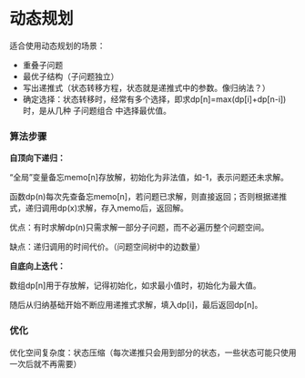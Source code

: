 # 动态规划

适合使用动态规划的场景：

- 重叠子问题
- 最优子结构（子问题独立）
- 写出递推式（状态转移方程，状态就是递推式中的参数。像归纳法？）
- 确定选择：状态转移时，经常有多个选择，即求dp[n]=max(dp[i]+dp[n-i])时，是从几种 子问题组合 中选择最优值。



### 算法步骤

**自顶向下递归：**

“全局”变量备忘memo[n]存放解，初始化为非法值，如-1，表示问题还未求解。

函数dp(n)每次先查备忘memo[n]，若问题已求解，则直接返回；否则根据递推式，递归调用dp(x)求解，存入memo后，返回解。

优点：有时求解dp(n)只需求解一部分子问题，而不必遍历整个问题空间。

缺点：递归调用的时间代价。（问题空间树中的边数量）



**自底向上迭代：**

数组dp[n]用于存放解，记得初始化，如求最小值时，初始化为最大值。

随后从归纳基础开始不断应用递推式求解，填入dp[i]，最后返回dp[n]。  



### 优化

优化空间复杂度：状态压缩（每次递推只会用到部分的状态，一些状态可能只使用一次后就不再需要）